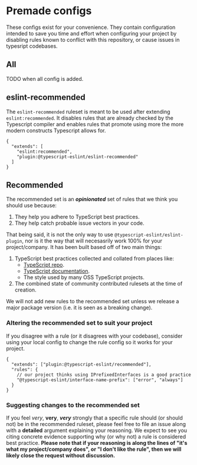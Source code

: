 # Premade configs

These configs exist for your convenience. They contain configuration intended to save you time and effort when configuring your project by disabling rules known to conflict with this repository, or cause issues in typesript codebases.

## All

TODO when all config is added.

## eslint-recommended

The `eslint-recommended` ruleset is meant to be used after extending `eslint:recommended`. It disables rules that are already checked by the Typescript compiler and enables rules that promote using more the more modern constructs Typescript allows for.

```cjson
{
  "extends": [
    "eslint:recommended",
    "plugin:@typescript-eslint/eslint-recommended"
  ]
}
```

## Recommended

The recommended set is an **_opinionated_** set of rules that we think you should use because:

1. They help you adhere to TypeScript best practices.
2. They help catch probable issue vectors in your code.

That being said, it is not the only way to use `@typescript-eslint/eslint-plugin`, nor is it the way that will necesasrily work 100% for your project/company. It has been built based off of two main things:

1. TypeScript best practices collected and collated from places like:
   - [TypeScript repo](https://github.com/Microsoft/TypeScript).
   - [TypeScript documentation](https://www.typescriptlang.org/docs/home.html).
   - The style used by many OSS TypeScript projects.
2. The combined state of community contributed rulesets at the time of creation.

We will not add new rules to the recommended set unless we release a major package version (i.e. it is seen as a breaking change).

### Altering the recommended set to suit your project

If you disagree with a rule (or it disagrees with your codebase), consider using your local config to change the rule config so it works for your project.

```cjson
{
  "extends": ["plugin:@typescript-eslint/recommended"],
  "rules": {
    // our project thinks using IPrefixedInterfaces is a good practice
    "@typescript-eslint/interface-name-prefix": ["error", "always"]
  }
}
```

### Suggesting changes to the recommended set

If you feel _very_, **very**, **_very_** strongly that a specific rule should (or should not) be in the recommended ruleset, please feel free to file an issue along with a **detailed** argument explaining your reasoning. We expect to see you citing concrete evidence supporting why (or why not) a rule is considered best practice. **Please note that if your reasoning is along the lines of "it's what my project/company does", or "I don't like the rule", then we will likely close the request without discussion.**
